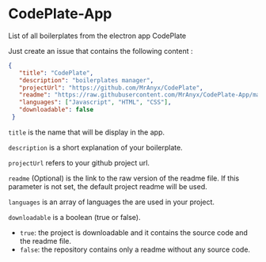 # CodePlate-App
List of all boilerplates from the electron app CodePlate

Just create an issue that contains the following content :
```json
{
   "title": "CodePlate",
   "description": "boilerplates manager",
   "projectUrl": "https://github.com/MrAnyx/CodePlate",
   "readme": "https://raw.githubusercontent.com/MrAnyx/CodePlate-App/master/README.md",
   "languages": ["Javascript", "HTML", "CSS"],
   "downloadable": false
 }
```
`title` is the name that will be display in the app.

`description` is a short explanation of your boilerplate.

`projectUrl` refers to your github project url.

`readme` (Optional) is the link to the raw version of the readme file. If this parameter is not set, the default project readme will be used.

`languages` is an array of languages the are used in your project.

`downloadable` is a boolean (true or false). 
  * `true`: the project is downloadable and it contains the source code and the readme file.
  * `false`: the repository contains only a readme without any source code.
